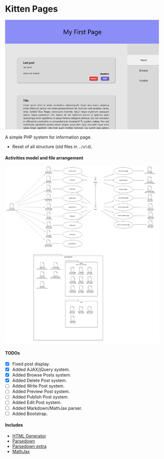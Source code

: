 # Kitten Pages

![](./docs/page.png)

A simple PHP system for information page.

- Reset of all structure (old files in `./old`).

#### Activities model and file arrangement

![made in StarUML](./docs/diagram.png)

#### TODOs

- [x] Fixed post display.
- [x] Added AJAX/jQuery system.
- [x] Added Browse Posts system.
- [x] Added Delete Post system.
- [ ] Added Write Post system.
- [ ] Added Preview Post system.
- [ ] Added Publish Post system.
- [ ] Added Edit Post system.
- [ ] Added Markdown/MathJax parser.
- [ ] Added Bootstrap.

#### Includes
- [HTML Generator](https://github.com/Ch3shireDev/html-generator)
- [Parsedown](http://parsedown.org/)
- [Parsedown extra](https://github.com/erusev/parsedown-extra)
- [MathJax](https://www.mathjax.org/)

